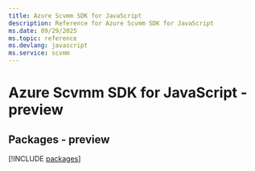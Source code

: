 ```yaml
---
title: Azure Scvmm SDK for JavaScript
description: Reference for Azure Scvmm SDK for JavaScript
ms.date: 09/29/2025
ms.topic: reference
ms.devlang: javascript
ms.service: scvmm
---
```

# Azure Scvmm SDK for JavaScript - preview
## Packages - preview
[!INCLUDE [packages](scvmm-index.md)]
